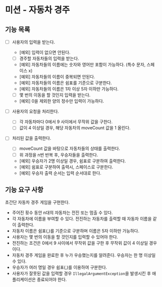 # 미션 - 자동차 경주

## 기능 목록

- [ ] 사용자의 입력을 받는다.
    - [예외] 입력이 없으면 안된다.
    - [ ] 경주할 자동차들의 입력을 받는다.
    - [예외] 자동차들의 이름에는 숫자와 영어만 포함이 가능하다. (특수 문자, 스페이스 x)
    - [예외] 자동차들의 이름이 중복되면 안된다.
    - [예외] 자동차들의 이름은 쉼표를 기준으로 구분한다.
    - [예외] 자동차들의 이름은 1자 이상 5자 이하만 가능하다.
    - [ ] 몇 번의 이동을 할 것인지 입력을 받는다.
    - [예외] 0을 제외한 양의 정수만 입력이 가능하다.

- [ ] 사용자의 요청을 처리한다.
    - [ ] 각 자동차마다 0에서 9 사이에서 무작위 값을 구한다.
    - [ ] 값이 4 이상일 경우, 해당 자동차의 moveCount 값을 1 올린다.

- [ ] 처리된 값을 출력한다.
    - [ ] moveCount 값을 바탕으로 자동차들의 상태를 출력한다.
    - [ ] 위 과정을 n번 반복 후, 우승자들을 출력한다.
    - [예외] 우승자가 2명 이상일 경우, 쉼표로 구분하여 출력한다.
    - [예외] 쉼표로 구분하여 출력시, 스페이스로 구분한다.
    - [예외] 우승자 출력 순서는 입력 순서대로 한다.

## 기능 요구 사항

초간단 자동차 경주 게임을 구현한다.

- 주어진 횟수 동안 n대의 자동차는 전진 또는 멈출 수 있다.
- 각 자동차에 이름을 부여할 수 있다. 전진하는 자동차를 출력할 때 자동차 이름을 같이 출력한다.
- 자동차 이름은 쉼표(,)를 기준으로 구분하며 이름은 5자 이하만 가능하다.
- 사용자는 몇 번의 이동을 할 것인지를 입력할 수 있어야 한다.
- 전진하는 조건은 0에서 9 사이에서 무작위 값을 구한 후 무작위 값이 4 이상일 경우이다.
- 자동차 경주 게임을 완료한 후 누가 우승했는지를 알려준다. 우승자는 한 명 이상일 수 있다.
- 우승자가 여러 명일 경우 쉼표(,)를 이용하여 구분한다.
- 사용자가 잘못된 값을 입력할 경우 `IllegalArgumentException`을 발생시킨 후 애플리케이션은 종료되어야 한다.
